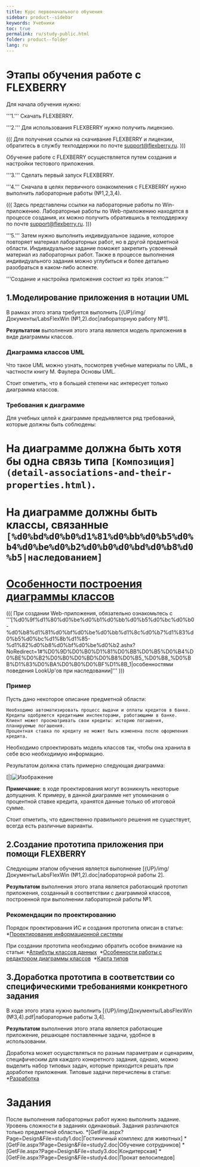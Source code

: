 ```yaml
---
title: Курс первоначального обучения
sidebar: product--sidebar
keywords: Учебники
toc: true
permalink: ru/study-public.html
folder: product--folder
lang: ru
---
```




# Этапы обучения работе с FLEXBERRY

Для начала обучения нужно:

'''1.''' Скачать FLEXBERRY. 

'''2.''' Для использования FLEXBERRY нужно получить лицензию. 

(((
<msg type=caution>Для получения ссылки на скачивание FLEXBERRY и лицензии, обратитесь в службу техподдержки по почте support@flexberry.ru.</msg>
)))

Обучение работе с FLEXBERRY осуществляется путем создания и настройки тестового приложения. 

'''3.''' Сделать первый запуск FLEXBERRY. 

'''4.''' Сначала в целях первичного ознакомления с FLEXBERRY нужно выполнить лабораторные работы (№1,2,3,4). 

(((
<msg type=note>Здесь представлены ссылки на лабораторные работы по Win-приложению. Лабораторные работы по Web-приложению находятся в процессе создания, их можно получить обратившись в техподдержку по почте support@flexberry.ru.
</msg>
)))

'''5.''' Затем нужно выполнить индивидуальное задание, которое повторяет материал лабораторных работ, но в другой предметной области. Индивидуальное задание поможет закрепить усвоенный материал из лабораторных работ. Также в процессе выполнения индивидуального задания можно углубиться и более детально разобраться в каком-либо аспекте. 



'''Создание и настройка приложения состоит из трёх этапов:'''


## 1.Моделирование приложения в нотации UML
В рамках этого этапа требуется выполнить [{UP}/img/Документы/LabsFlexWin (№1,2).doc|лабораторную работу №1]. 

__Результатом__ выполнения этого этапа является модель приложения в виде диаграммы классов.


### Диаграмма классов UML
Что такое UML можно узнать, посмотрев учебные материалы по UML, в частности книгу М. Фаулера Основы UML.

Стоит отметить, что в большей степени нас интересует только диаграмма классов.


### Требования к диаграмме
Для учебных целей к диаграмме предъявляется ряд требований, которые должны быть соблюдены:

# На диаграмме должна быть хотя бы одна связь типа `[Композиция](detail-associations-and-their-properties.html)`.
# На диаграмме должны быть классы, связанные `[%d0%bd%d0%b0%d1%81%d0%bb%d0%b5%d0%b4%d0%be%d0%b2%d0%b0%d0%bd%d0%b8%d0%b5|наследованием]`
# [Особенности построения диаграммы классов](class-diagram-constraction.html)


(((
<msg type=important>При создании Web-приложения, обязательно ознакомьтесь с '''[%d0%9f%d1%80%d0%be%d0%b1%d0%bb%d0%b5%d0%bc%d0%b0-%d0%b8%d1%81%d0%bf%d0%be%d0%bb%d1%8c%d0%b7%d1%83%d0%b5%d0%bc%d1%8b%d1%85-%d1%82%d0%b8%d0%bf%d0%be%d0%b2.ashx?NoRedirect=1#%D0%9D%D0%B0%D1%81%D0%BB%D0%B5%D0%B4%D0%BE%D0%B2%D0%B0%D0%BD%D0%B8%D0%B5_%D0%B8_%D0%BB%D1%83%D0%BA%D0%B0%D0%BF%D1%8B_1|особенностями поведения LookUp'ов при наследовании]'''
</msg>
)))


### Пример
Пусть дано некоторое описание предметной области:


```
Необходимо автоматизировать процесс выдачи и оплаты кредитов в банке. 
Кредиты одобряются кредитными инспекторами, работающими в банке. 
Клиент может просматривать свои кредиты: историю погашения, планируемые погашения. 
Процентная ставка по кредиту не может быть изменена после оформления кредита.
```

Необходимо спроектировать модель классов так, чтобы она хранила в себе всю необходимую информацию.


Результатом должна стать примерно следующая диаграмма:


[|]![Изображение](/images/img/Filters/FilterExDiagram.PNG)



__Примечание__: в ходе проектирования могут возникнуть некоторые допущения. К примеру, в данной диаграмме нет упоминания о процентной ставке кредита, хранятся данные только об итоговой сумме.


Стоит отметить, что единственно правильного решения не существует, всегда есть различные варианты.



## 2.Создание прототипа приложения при помощи FLEXBERRY
Следующим этапом обучения является выполнение [{UP}/img/Документы/LabsFlexWin (№1,2).doc|лабораторной работы 2]. 

__Результатом__ выполнения этого этапа является работающий прототип приложения, созданный в соответствии с диаграммой классов, построенной при выполнении лабораторной работы №1.


### Рекомендации по проектированию

Порядок проектирования ИС и создания прототипа описан в статье:
*[Проектирование информационной системы](design.html) 

При создании прототипа необходимо обратить особое внимание на статьи:
*[Атрибуты классов данных](attributes-class-data.html) 
*[Особенности работы с редактором диаграммы классов](class-diagram-editor-features-work.html) 
*[Карта типов](types-map.html)
## 3.Доработка прототипа в соответствии со специфическими требованиями конкретного задания
В ходе этого этапа нужно выполнить [{UP}/img/Документы/LabsFlexWin (№3,4).pdf|лабораторные работы 3,4].

__Результатом__ выполнения этого этапа является работающие приложение, решающее поставленные задачи, удобное в использовании.

Доработка может осуществляться по разным параметрам и сценариям, специфическим для каждого конкретного задания, однако, можно выделить набор типовых задач, которые приходится решать при доработке приложения. Типовые задачи перечислены в статье:
*[Разработка](development.html)


# Задания
После выполнения лабораторных работ нужно выполнить задание. Уровень сложности в заданиях одинаковый. Задания различаются только предметной областью. 
*[GetFile.aspx?Page=Design&File=study1.doc|Гостиничный комплекс для животных]
*[GetFile.aspx?Page=Design&File=study2.doc|Обучение сотрудников]
*[GetFile.aspx?Page=Design&File=study3.doc|Кондитерская]
*[GetFile.aspx?Page=Design&File=study4.doc|Прокат велосипедов]
